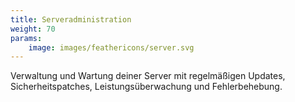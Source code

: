 ```yaml
---
title: Serveradministration
weight: 70
params:
    image: images/feathericons/server.svg
---
```


Verwaltung und Wartung deiner Server mit regelmäßigen Updates, Sicherheitspatches, Leistungsüberwachung und Fehlerbehebung.
